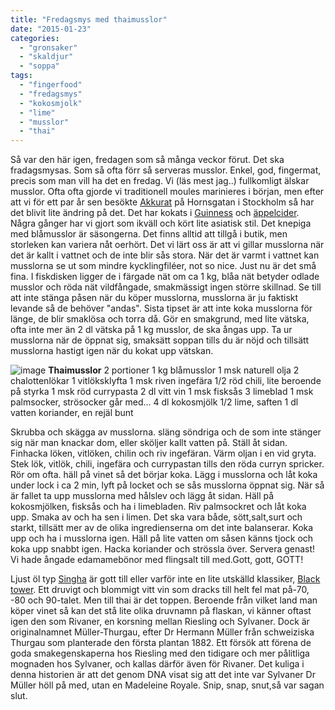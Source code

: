 ```yaml
---
title: "Fredagsmys med thaimusslor"
date: "2015-01-23"
categories:
  - "gronsaker"
  - "skaldjur"
  - "soppa"
tags:
  - "fingerfood"
  - "fredagsmys"
  - "kokosmjolk"
  - "lime"
  - "musslor"
  - "thai"
---
```


Så var den här igen, fredagen som så många veckor förut. Det ska fradagsmysas. Som så ofta förr så serveras musslor. Enkel, god, fingermat, precis som man vill ha det en fredag. Vi (läs mest jag..) fullkomligt älskar musslor. Ofta ofta gjorde vi traditionell moules marinieres i början, men efter att vi för ett par år sen besökte [Akkurat](https://www.akkurat.se/) på Hornsgatan i Stockholm så har det blivit lite ändring på det. Det har kokats i [Guinness](https://www.vinochbar.se/2011/irlandska-musslor-med-guinness/) och [äppelcider](/posts/musslor-2/). Några gånger har vi gjort som ikväll och kört lite asiatisk stil. Det knepiga med blåmusslor är säsongerna. Det finns alltid att tillgå i butik, men storleken kan variera nåt oerhört. Det vi lärt oss är att vi gillar musslorna när det är kallt i vattnet och de inte blir sås stora. När det är varmt i vattnet kan musslorna se ut som mindre kycklingfiléer, not so nice. Just nu är det små fina. I fiskdisken ligger de i färgade nät om ca 1 kg, blåa nät betyder odlade musslor och röda nät vildfångade, smakmässigt ingen större skillnad. Se till att inte stänga påsen när du köper musslorna, musslorna är ju faktiskt levande så de behöver "andas". Sista tipset är att inte koka musslorna för länge, de blir smaklösa och torra då. Gör en smakgrund, med lite vätska, ofta inte mer än 2 dl vätska på 1 kg musslor, de ska ångas upp. Ta ur musslorna när de öppnat sig, smaksätt soppan tills du är nöjd och tillsätt musslorna hastigt igen när du kokat upp vätskan.

![image](/static/img/image4-768x1024.jpg)
**Thaimusslor** 2 portioner 1 kg blåmusslor 1 msk naturell olja 2 chalottenlökar 1 vitlöksklyfta 1 msk riven ingefära 1/2 röd chili, lite beroende på styrka 1 msk röd currypasta 2 dl vitt vin 1 msk fisksås 3 limeblad 1 msk palmsocker, strösocker går med... 4 dl kokosmjölk 1/2 lime, saften 1 dl vatten koriander, en rejäl bunt

Skrubba och skägga av musslorna. släng söndriga och de som inte stänger sig när man knackar dom, eller sköljer kallt vatten på. Ställ åt sidan. Finhacka löken, vitlöken, chilin och riv ingefäran. Värm oljan i en vid gryta. Stek lök, vitlök, chili, ingefära och currypastan tills den röda curryn spricker. Rör om ofta. häll på vinet så det börjar koka. Lägg i musslorna och låt koka under lock i ca 2 min, lyft på locket och se sås musslorna öppnat sig. När så är fallet ta upp musslorna med hålslev och lägg åt sidan. Häll på kokosmjölken, fisksås och ha i limebladen. Riv palmsockret och låt koka upp. Smaka av och ha sen i limen. Det ska vara både, sött,salt,surt och starkt, tillsätt mer av de olika ingredienserna om det inte balanserar. Koka upp och ha i musslorna igen. Häll på lite vatten om såsen känns tjock och koka upp snabbt igen. Hacka koriander och strössla över. Servera genast! Vi hade ångade edamamebönor med flingsalt till med.Gott, gott, GOTT!

Ljust öl typ [Singha](https://www.systembolaget.se/Sok-dryck/Dryck/?searchquery=singha&artikelId=275861&varuNr=1428&referringUrl=%2fTemplates%2fPublic%2fPages%2fGlobalSearchPage.aspx%3fsearchquery%3dsingha%26id%3d1594%26epslanguage%3dsv) är gott till eller varför inte en lite utskälld klassiker, [Black tower](https://www.systembolaget.se/Sok-dryck/Dryck/?varuNr=6045). Ett druvigt och blommigt vitt vin som dracks till helt fel mat på-70, -80 och 90-talet. Men till thai är det toppen. Beroende från vilket land man köper vinet så kan det stå lite olika druvnamn på flaskan, vi känner oftast igen den som Rivaner, en korsning mellan Riesling och Sylvaner. Dock är originalnamnet Müller-Thurgau, efter Dr Hermann Müller från schweiziska Thurgau som planterade den första plantan 1882. Ett försök att förena de goda smakegenskaperna hos Riesling med den tidigare och mer pålitliga mognaden hos Sylvaner, och kallas därför även för Rivaner. Det kuliga i denna historien är att det genom DNA visat sig att det inte var Sylvaner Dr Müller höll på med, utan en Madeleine Royale. Snip, snap, snut,så var sagan slut.
